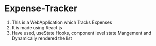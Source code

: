 # Expense-Tracker
1. This is a WebApplication which Tracks Expenses
2. It is made using React.js 
3. Have used, useState Hooks, component level state Mangement and Dynamically rendered the list
